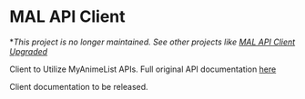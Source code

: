 # MAL API Client
*_This project is no longer maintained. See other projects like [MAL API Client Upgraded](https://github.com/ModerNews/MAL-API-Client-Upgraded)_

Client to Utilize MyAnimeList APIs. Full original API documentation [here](https://myanimelist.net/apiconfig/references/api/v2)

Client documentation to be released.

